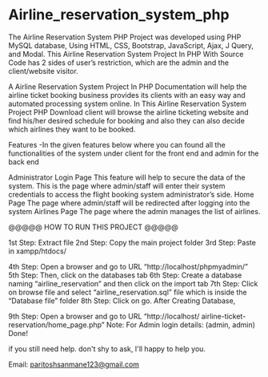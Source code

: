 # Airline_reservation_system_php

The Airline Reservation System PHP Project was developed using PHP MySQL database, Using HTML, CSS, Bootstrap, JavaScript, Ajax, J Query, and Modal. This Airline Reservation System Project In PHP With Source Code has 2 sides of user’s restriction, which are the admin and the client/website visitor.

A Airline Reservation System Project In PHP Documentation will help the airline ticket booking business provides its clients with an easy way and automated processing system online. In This Airline Reservation System Project PHP Download client will browse the airline ticketing website and find his/her desired schedule for booking and also they can also decide which airlines they want to be booked.

Features
-In the given features below where you can found all the functionalities of the system under client for the front end and admin for the back end

Administrator
Login Page
This feature will help to secure the data of the system. This is the page where admin/staff will enter their system credentials to access the flight booking system administrator’s side.
Home Page
The page where admin/staff will be redirected after logging into the system
Airlines Page
The page where the admin manages the list of airlines.

@@@@@ HOW TO RUN THIS PROJECT @@@@@

1st Step: Extract file
2nd Step: Copy the main project folder
3rd Step: Paste in xampp/htdocs/

4th Step: Open a browser and go to URL “http://localhost/phpmyadmin/”
5th Step: Then, click on the databases tab
6th Step: Create a database naming “airline_reservation” and then click on the import tab
7th Step: Click on browse file and select “airline_reservation.sql” file which is inside the “Database file” folder
8th Step: Click on go.
After Creating Database,

9th Step: Open a browser and go to URL “http://localhost/ airline-ticket-reservation/home_page.php”
Note: For Admin login details: (admin, admin)
Done!

if you still need help. don't shy to ask, I'll happy to help you.

Email: paritoshsanmane123@gmail.com

